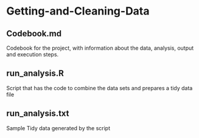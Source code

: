 # Getting-and-Cleaning-Data

## Codebook.md 
Codebook for the project, with information about the data, analysis, output and execution steps.
## run_analysis.R 
Script that has the code to combine the data sets and prepares a tidy data file
## run_analysis.txt 
Sample Tidy data generated by the script
